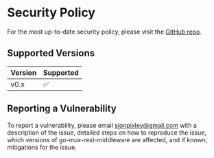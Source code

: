 # Security Policy

For the most up-to-date security policy, please visit the [GitHub repo](https://github.com/sionpixley/go-mux-rest-middleware).

## Supported Versions

| Version | Supported          |
| ------- | ------------------ |
| v0.x    | :white_check_mark: |

## Reporting a Vulnerability

To report a vulnerability, please email sionpixley@gmail.com with a description of the issue, detailed steps on how to reproduce the issue, which versions of go-mux-rest-middleware are affected, and if known, mitigations for the issue.
